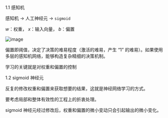 1.1 感知机

感知机 $\to$ 人工神经元 $\to$ `sigmoid`

$w$：权重， $x$：输入向量， $b$：偏置

![image](https://github.com/ziliihe/ziliihe.github.io/assets/35592711/da45f31c-7288-4216-849e-9a1d14b70f88)

偏置即阈值，决定了决策的难易程度（激活的难易，产生 “1” 的难易）。如果使用多层的感知机网络，能够构造复杂精细的决策机制。

学习的关键就是对权重和偏置的控制

1.2 sigmoid 神经元

反复的修改权重和偏置来获取想要的结果，这就是神经网络学习的方式。

要考虑局部和整体有效性的工程上的折衷处理。

sigmoid 神经元经过修改后，权重和偏置的微小变动只会引起输出的微小变化。
